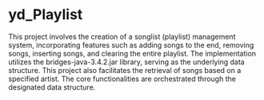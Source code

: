 # yd_Playlist
This project involves the creation of a songlist (playlist) management system, incorporating features such as adding songs to the end, removing songs, inserting songs, and clearing the entire playlist. The implementation utilizes the bridges-java-3.4.2.jar library, serving as the underlying data structure. This project also facilitates the retrieval of songs based on a specified artist. The core functionalities are orchestrated through the designated data structure.
